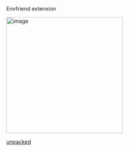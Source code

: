 Envfriend extenxion

<img width="309" alt="image" src="https://github.com/anatolipr/envfriendext/assets/29383028/fabc5c33-91ab-4c42-b3ac-033ec20cb528">


[unpacked](https://github.com/anatolipr/envfriendext/files/15020002/dist.zip)

